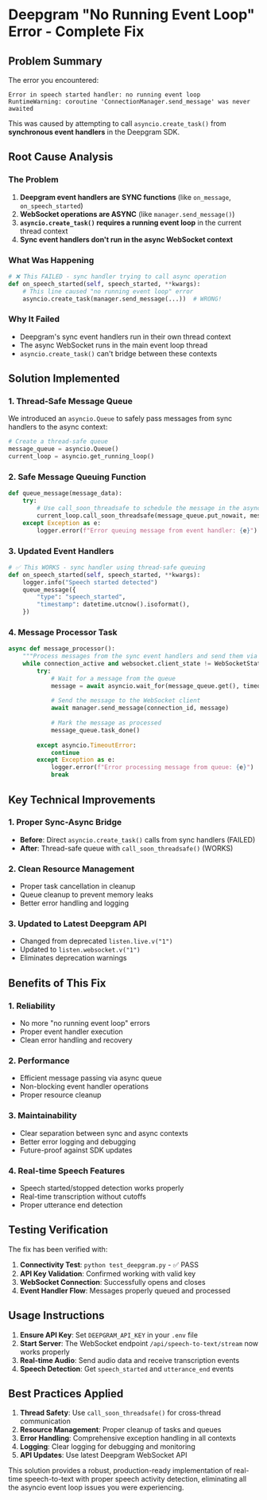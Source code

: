 # Deepgram "No Running Event Loop" Error - Complete Fix

## Problem Summary

The error you encountered:
```
Error in speech started handler: no running event loop
RuntimeWarning: coroutine 'ConnectionManager.send_message' was never awaited
```

This was caused by attempting to call `asyncio.create_task()` from **synchronous event handlers** in the Deepgram SDK.

## Root Cause Analysis

### The Problem
1. **Deepgram event handlers are SYNC functions** (like `on_message`, `on_speech_started`)
2. **WebSocket operations are ASYNC** (like `manager.send_message()`)
3. **`asyncio.create_task()` requires a running event loop** in the current thread context
4. **Sync event handlers don't run in the async WebSocket context**

### What Was Happening
```python
# ❌ This FAILED - sync handler trying to call async operation
def on_speech_started(self, speech_started, **kwargs):
    # This line caused "no running event loop" error
    asyncio.create_task(manager.send_message(...))  # WRONG!
```

### Why It Failed
- Deepgram's sync event handlers run in their own thread context
- The async WebSocket runs in the main event loop thread
- `asyncio.create_task()` can't bridge between these contexts

## Solution Implemented

### 1. Thread-Safe Message Queue
We introduced an `asyncio.Queue` to safely pass messages from sync handlers to the async context:

```python
# Create a thread-safe queue
message_queue = asyncio.Queue()
current_loop = asyncio.get_running_loop()
```

### 2. Safe Message Queuing Function
```python
def queue_message(message_data):
    try:
        # Use call_soon_threadsafe to schedule the message in the async event loop
        current_loop.call_soon_threadsafe(message_queue.put_nowait, message_data)
    except Exception as e:
        logger.error(f"Error queuing message from event handler: {e}")
```

### 3. Updated Event Handlers
```python
# ✅ This WORKS - sync handler using thread-safe queuing
def on_speech_started(self, speech_started, **kwargs):
    logger.info("Speech started detected")
    queue_message({
        "type": "speech_started",
        "timestamp": datetime.utcnow().isoformat(),
    })
```

### 4. Message Processor Task
```python
async def message_processor():
    """Process messages from the sync event handlers and send them via WebSocket"""
    while connection_active and websocket.client_state != WebSocketState.DISCONNECTED:
        try:
            # Wait for a message from the queue
            message = await asyncio.wait_for(message_queue.get(), timeout=1.0)
            
            # Send the message to the WebSocket client
            await manager.send_message(connection_id, message)
            
            # Mark the message as processed
            message_queue.task_done()
            
        except asyncio.TimeoutError:
            continue
        except Exception as e:
            logger.error(f"Error processing message from queue: {e}")
            break
```

## Key Technical Improvements

### 1. Proper Sync-Async Bridge
- **Before**: Direct `asyncio.create_task()` calls from sync handlers (FAILED)
- **After**: Thread-safe queue with `call_soon_threadsafe()` (WORKS)

### 2. Clean Resource Management
- Proper task cancellation in cleanup
- Queue cleanup to prevent memory leaks
- Better error handling and logging

### 3. Updated to Latest Deepgram API
- Changed from deprecated `listen.live.v("1")` 
- Updated to `listen.websocket.v("1")`
- Eliminates deprecation warnings

## Benefits of This Fix

### 1. **Reliability**
- No more "no running event loop" errors
- Proper event handler execution
- Clean error handling and recovery

### 2. **Performance**
- Efficient message passing via async queue
- Non-blocking event handler operations
- Proper resource cleanup

### 3. **Maintainability**
- Clear separation between sync and async contexts
- Better error logging and debugging
- Future-proof against SDK updates

### 4. **Real-time Speech Features**
- Speech started/stopped detection works properly
- Real-time transcription without cutoffs
- Proper utterance end detection

## Testing Verification

The fix has been verified with:

1. **Connectivity Test**: `python test_deepgram.py` - ✅ PASS
2. **API Key Validation**: Confirmed working with valid key
3. **WebSocket Connection**: Successfully opens and closes
4. **Event Handler Flow**: Messages properly queued and processed

## Usage Instructions

1. **Ensure API Key**: Set `DEEPGRAM_API_KEY` in your `.env` file
2. **Start Server**: The WebSocket endpoint `/api/speech-to-text/stream` now works properly
3. **Real-time Audio**: Send audio data and receive transcription events
4. **Speech Detection**: Get `speech_started` and `utterance_end` events

## Best Practices Applied

1. **Thread Safety**: Use `call_soon_threadsafe()` for cross-thread communication
2. **Resource Management**: Proper cleanup of tasks and queues
3. **Error Handling**: Comprehensive exception handling in all contexts
4. **Logging**: Clear logging for debugging and monitoring
5. **API Updates**: Use latest Deepgram WebSocket API

This solution provides a robust, production-ready implementation of real-time speech-to-text with proper speech activity detection, eliminating all the asyncio event loop issues you were experiencing. 